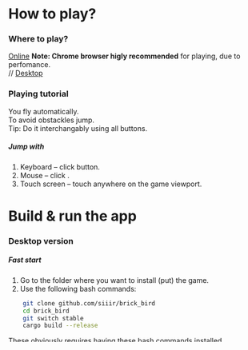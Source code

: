 # How to play?
### Where to play?
[Online](https://siiir.github.io/brick_bird/) **Note: Chrome browser higly recommended** for playing, due to perfomance.  
// [Desktop]()
### Playing tutorial
You fly automatically.  
To avoid obstackles jump.  
Tip: Do it interchangably using all buttons.  
##### Jump with
1. Keyboard – click <space> button.  
2. Mouse – click <left button>.  
3. Touch screen – touch anywhere on the game viewport.  

# Build & run the app

### Desktop version
##### Fast start
1. Go to the folder where you want to install (put) the game.  
2. Use the following bash commands:  
```bash
    git clone github.com/siiir/brick_bird
    cd brick_bird
    git switch stable
    cargo build --release
```
  These obviously requires having these bash commands installed.  
3. When you want to run the game:  
  a) go to instalation folder  
  b) enter command `cargo run -r`  
##### Better installation
1. Ask AI model. Show it this README.md file.  
2. See build profiles in "Cargo.toml".  

### Browser version
1. Go to the folder where you want to install (put) the game.  
2. Use the following bash commands:  
  ```bash
      git clone github.com/siiir/brick_bird
      cd brick_bird
      git switch web-stable
  ```
  These obviously requires having these bash commands installed.  
3. When you want to run:  
  a) go to instalation folder  
  b) run static file server (eg. Node's http-server or Python3's http.server)  
  b) open game folder (or index.html file) in the browser  

